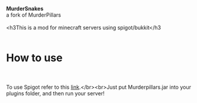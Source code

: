 <b>MurderSnakes</b>
<br>a fork of MurderPillars</br>
<br><h3This is a mod for minecraft servers using spigot/bukkit</h3</br>
<br><h1>How to use</h1></br>
<br>To use Spigot refer to this [link]('https://www.spigotmc.org/wiki/installation').</br><br>Just put Murderpillars.jar into your plugins folder, and then run your server!
